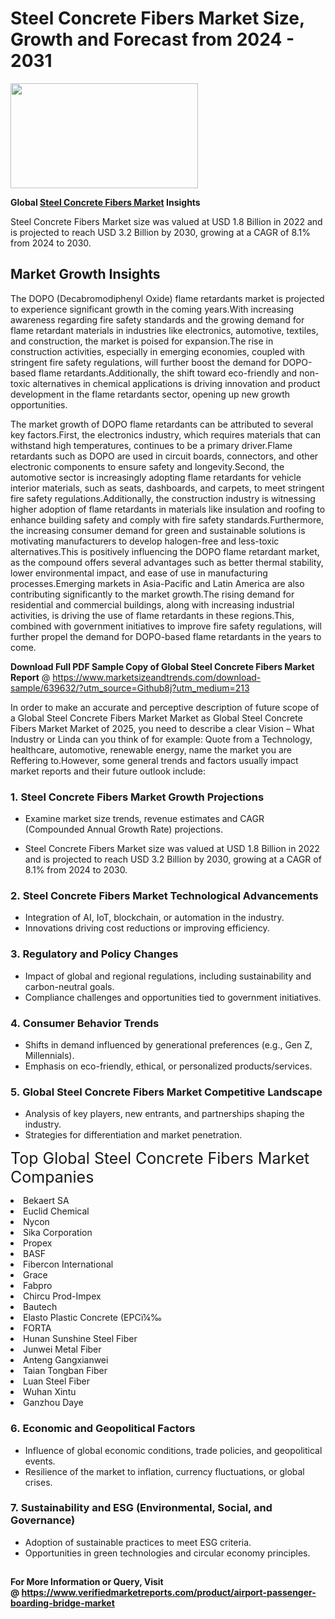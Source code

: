 <H1>Steel Concrete Fibers Market Size, Growth and Forecast from 2024 - 2031</H1><img class="aligncenter size-medium wp-image-584254" src="https://thirdeyenews.in/wp-content/uploads/2024/09/Global-Market-Research-300x168.jpeg" alt="" width="300" height="168" /><p><strong>Global&nbsp;<a href="https://www.marketsizeandtrends.com/download-sample/639632/?utm_source=Github8j?utm_medium=213">Steel Concrete Fibers Market</a> Insights</strong></p><p>Steel Concrete Fibers Market size was valued at USD 1.8 Billion in 2022 and is projected to reach USD 3.2 Billion by 2030, growing at a CAGR of 8.1% from 2024 to 2030.</p><p><h2>Market Growth Insights</h2> <p>The DOPO (Decabromodiphenyl Oxide) flame retardants market is projected to experience significant growth in the coming years.With increasing awareness regarding fire safety standards and the growing demand for flame retardant materials in industries like electronics, automotive, textiles, and construction, the market is poised for expansion.The rise in construction activities, especially in emerging economies, coupled with stringent fire safety regulations, will further boost the demand for DOPO-based flame retardants.Additionally, the shift toward eco-friendly and non-toxic alternatives in chemical applications is driving innovation and product development in the flame retardants sector, opening up new growth opportunities.</p> <p>The market growth of DOPO flame retardants can be attributed to several key factors.First, the electronics industry, which requires materials that can withstand high temperatures, continues to be a primary driver.Flame retardants such as DOPO are used in circuit boards, connectors, and other electronic components to ensure safety and longevity.Second, the automotive sector is increasingly adopting flame retardants for vehicle interior materials, such as seats, dashboards, and carpets, to meet stringent fire safety regulations.Additionally, the construction industry is witnessing higher adoption of flame retardants in materials like insulation and roofing to enhance building safety and comply with fire safety standards.Furthermore, the increasing consumer demand for green and sustainable solutions is motivating manufacturers to develop halogen-free and less-toxic alternatives.This is positively influencing the DOPO flame retardant market, as the compound offers several advantages such as better thermal stability, lower environmental impact, and ease of use in manufacturing processes.Emerging markets in Asia-Pacific and Latin America are also contributing significantly to the market growth.The rising demand for residential and commercial buildings, along with increasing industrial activities, is driving the use of flame retardants in these regions.This, combined with government initiatives to improve fire safety regulations, will further propel the demand for DOPO-based flame retardants in the years to come.</p> <p><span class=""><strong>Download Full PDF Sample Copy of Global Steel Concrete Fibers Market Report</strong> @ <a href="https://www.marketsizeandtrends.com/download-sample/639632/?utm_source=Github8j?utm_medium=213" target="_blank">https://www.marketsizeandtrends.com/download-sample/639632/?utm_source=Github8j?utm_medium=213</a></span></p><p>In order to make an accurate and perceptive description of future scope of a Global&nbsp;Steel Concrete Fibers Market Market as Global&nbsp;Steel Concrete Fibers Market Market of 2025, you need to describe a clear Vision &ndash; What Industry or Linda can you think of for example: Quote from a Technology, healthcare, automotive, renewable energy, name the market you are Reffering to.However, some general trends and factors usually impact market reports and their future outlook include:</p><h3>1.&nbsp;<strong>Steel Concrete Fibers Market Growth Projections</strong></h3><ul><li>Examine market size trends, revenue estimates and CAGR (Compounded Annual Growth Rate) projections.</li><li><p>Steel Concrete Fibers Market size was valued at USD 1.8 Billion in 2022 and is projected to reach USD 3.2 Billion by 2030, growing at a CAGR of 8.1% from 2024 to 2030.</p></li></ul><h3>2.&nbsp;<strong>Steel Concrete Fibers Market Technological Advancements</strong></h3><ul><li>Integration of AI, IoT, blockchain, or automation in the industry.</li><li>Innovations driving cost reductions or improving efficiency.</li></ul><h3>3.&nbsp;<strong>Regulatory and Policy Changes</strong></h3><ul><li>Impact of global and regional regulations, including sustainability and carbon-neutral goals.</li><li>Compliance challenges and opportunities tied to government initiatives.</li></ul><h3>4.&nbsp;<strong>Consumer Behavior Trends</strong></h3><ul><li>Shifts in demand influenced by generational preferences (e.g., Gen Z, Millennials).</li><li>Emphasis on eco-friendly, ethical, or personalized products/services.</li></ul><h3>5.&nbsp;<strong>Global Steel Concrete Fibers Market Competitive Landscape</strong></h3><ul><li>Analysis of key players, new entrants, and partnerships shaping the industry.</li><li>Strategies for differentiation and market penetration.</li></ul><p data-pm-slice="1 1 []"><span style="color: inherit; font-family: inherit; font-size: 25px;">Top Global Steel Concrete Fibers Market Companies</span></p><div class="" data-test-id=""><p><li>Bekaert SA</li><li> Euclid Chemical</li><li> Nycon</li><li> Sika Corporation</li><li> Propex</li><li> BASF</li><li> Fibercon International</li><li> Grace</li><li> Fabpro</li><li> Chircu Prod-Impex</li><li> Bautech</li><li> Elasto Plastic Concrete (EPCï¼‰</li><li> FORTA</li><li> Hunan Sunshine Steel Fiber</li><li> Junwei Metal Fiber</li><li> Anteng Gangxianwei</li><li> Taian Tongban Fiber</li><li> Luan Steel Fiber</li><li> Wuhan Xintu</li><li> Ganzhou Daye</li></p></div><h3>6.&nbsp;<strong>Economic and Geopolitical Factors</strong></h3><ul><li>Influence of global economic conditions, trade policies, and geopolitical events.</li><li>Resilience of the market to inflation, currency fluctuations, or global crises.</li></ul><h3>7.&nbsp;<strong>Sustainability and ESG (Environmental, Social, and Governance)</strong></h3><ul><li>Adoption of sustainable practices to meet ESG criteria.</li><li>Opportunities in green technologies and circular economy principles.</li></ul><h2><strong style="font-size: 14px;">For More Information or Query, Visit @&nbsp;</strong><a style="background-color: #ffffff; font-size: 14px;" href="https://www.marketsizeandtrends.com/report/steel-concrete-fibers-market/" target="_blank">https://www.verifiedmarketreports.com/product/airport-passenger-boarding-bridge-market</a></h2>